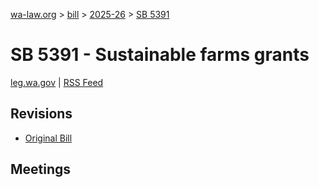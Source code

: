 [wa-law.org](/) > [bill](/bill/) > [2025-26](/bill/2025-26/) > [SB 5391](/bill/2025-26/sb/5391/)

# SB 5391 - Sustainable farms grants
[leg.wa.gov](https://app.leg.wa.gov/billsummary?BillNumber=5391&Year=2025&Initiative=false) | [RSS Feed](./rss.xml)

## Revisions
* [Original Bill](1/)

## Meetings